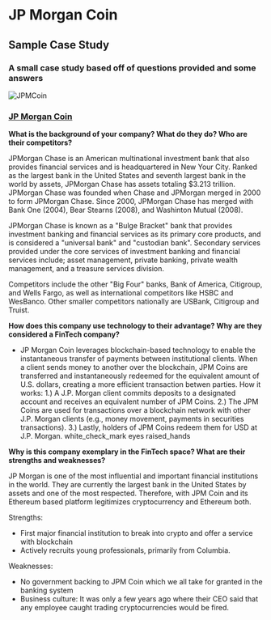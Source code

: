 # JP Morgan Coin
## Sample Case Study 
### A small case study based off of questions provided and some answers 
![JPMCoin](JPMcoin.png)

### [JP Morgan Coin](https://www.jpmorgan.com/solutions/cib/news/digital-coin-payments)
**What is the background of your company? What do they do? Who are their competitors?**

JPMorgan Chase is an American multinational investment bank that also provides financial services and is headquartered in New Your City. Ranked as the largest bank in the United States and seventh largest bank in the world by assets, JPMorgan Chase has assets totaling $3.213 trillion. JPMorgan Chase was founded when Chase and JPMorgan merged in 2000 to form JPMorgan Chase. Since 2000, JPMorgan Chase has merged with Bank One (2004), Bear Stearns (2008), and Washinton Mutual (2008).

JPMorgan Chase is known as a "Bulge Bracket" bank that provides investment banking and financial services as its primary core products, and is considered a "universal bank" and "custodian bank". Secondary services provided under the core services of investment banking and financial services include; asset management, private banking, private wealth management, and a treasure services division.

Competitors include the other "Big Four" banks, Bank of America, Citigroup, and Wells Fargo, as well as international competitors like HSBC and WesBanco. Other smaller competitors nationally are USBank, Citigroup and Truist.

**How does this company use technology to their advantage? Why are they considered a FinTech company?** 
- JP Morgan Coin leverages blockchain-based technology to enable the instantaneous transfer of payments between institutional clients.
When a client sends money to another over the blockchain, JPM Coins are transferred and instantaneously redeemed for the equivalent amount of U.S. dollars, creating a more efficient transaction betwen parties.
How it works:
    1.) A J.P. Morgan client commits deposits to a designated account and receives an equivalent number of JPM Coins.
    2.) The JPM Coins are used for transactions over a blockchain network with other J.P. Morgan clients (e.g., money movement, payments in securities transactions).
    3.) Lastly, holders of JPM Coins redeem them for USD at J.P. Morgan.
white_check_mark
eyes
raised_hands




**Why is this company exemplary in the FinTech space? What are their strengths and weaknesses?** 

JP Morgan is one of the most influential and important financial institutions in the world. They are currently the largest bank in the United States by assets and one of the most respected. Therefore, with JPM Coin and its Ethereum based platform legitimizes cryptocurrency and Ethereum both. 

Strengths: 
+ First major financial institution to break into crypto and offer a service with blockchain 
+ Actively recruits young professionals, primarily from Columbia. 

Weaknesses: 
+ No government backing to JPM Coin which we all take for granted in the banking system 
+ Business culture: It was only a few years ago where their CEO said that any employee caught trading cryptocurrencies would be fired. 

